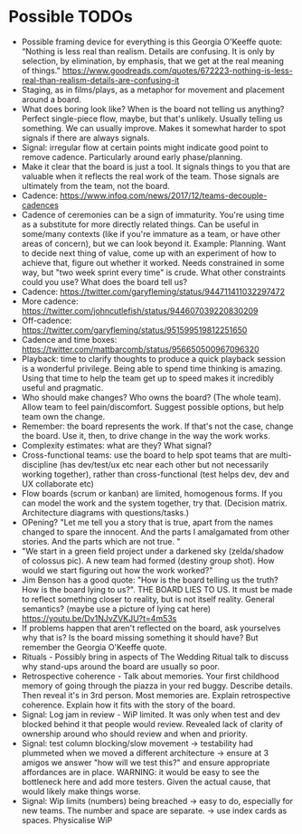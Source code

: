 # Possible TODOs

* Possible framing device for everything is this Georgia O'Keeffe quote: “Nothing is less real than realism. Details are confusing. It is only by selection, by elimination, by emphasis, that we get at the real meaning of things.” https://www.goodreads.com/quotes/672223-nothing-is-less-real-than-realism-details-are-confusing-it
* Staging, as in films/plays, as a metaphor for movement and placement around a board.
* What does boring look like? When is the board not telling us anything? Perfect single-piece flow, maybe, but that's unlikely. Usually telling us something. We can usually improve. Makes it somewhat harder to spot signals if there are always signals.
* Signal: irregular flow at certain points might indicate good point to remove cadence. Particularly around early phase/planning.
* Make it clear that the board is just a tool. It signals things to you that are valuable when it reflects the real work of the team. Those signals are ultimately from the team, not the board.
* Cadence: https://www.infoq.com/news/2017/12/teams-decouple-cadences
* Cadence of ceremonies can be a sign of immaturity. You're using time as a substitute for more directly related things. Can be useful in some/many contexts (like if you're immature as a team, or have other areas of concern), but we can look beyond it. Example: Planning. Want to decide next thing of value, come up with an experiment of how to achieve that, figure out whether it worked. Needs constrained in some way, but "two week sprint every time" is crude. What other constraints could you use? What does the board tell us?
* Cadence: https://twitter.com/garyfleming/status/944711411032297472
* More cadence: https://twitter.com/johncutlefish/status/944607039220830209
* Off-cadence: https://twitter.com/garyfleming/status/951599519812251650
* Cadence and time boxes: https://twitter.com/mattbarcomb/status/956650500967096320
* Playback: time to clarify thoughts to produce a quick playback session is a wonderful privilege. Being able to spend time thinking is amazing. Using that time to help the team get up to speed makes it incredibly useful and pragmatic.
* Who should make changes? Who owns the board? (The whole team). Allow team to feel
 pain/discomfort. Suggest possible options, but help team own the change.
* Remember: the board represents the work. If that's not the case, change the board. Use it, then, to
drive change in the way the work works.
* Complexity estimates: what are they? What signal?
* Cross-functional teams: use the board to help spot teams that are multi-discipline (has dev/test/ux etc near each other but not necessarily working together), rather than cross-functional (test helps dev, dev and UX collaborate etc)
* Flow boards (scrum or kanban) are limited, homogenous forms. If you can model the work and the system together, try that. (Decision matrix. Architecture diagrams with questions/tasks.)
* OPening? "Let me tell you a story that is true, apart from the names changed to spare the innocent. And the parts I amalgamated from other stories. And the parts which are not true. "
* "We start in a green field project under a darkened sky (zelda/shadow of colossus pic). A new team had formed (destiny group shot). How would we start figuring out how the work worked?"
* Jim Benson has a good quote: "How is the board telling us the truth? How is the board lying to us?". THE BOARD LIES TO US. It must be made to reflect something closer to reality, but is not itself reality. General semantics? (maybe use a picture of lying cat here) https://youtu.be/Dv1NJvZVKJU?t=4m53s
* If problems happen that aren't reflected on the board, ask yourselves why that is? Is the board missing something it should have? But remember the Georgia O'Keeffe quote.
* Rituals - Possibly bring in aspects of The Wedding Ritual talk to discuss why stand-ups around the board are usually so poor.
* Retrospective coherence - Talk about memories. Your first childhood memory of going through the piazza in your red buggy. Describe details. Then reveal it's in 3rd person. Most memories are. Explain retrospective coherence. Explain how it fits with the story of the board.
* Signal: Log jam in review - WiP limited. It was only when test and dev  blocked behind it that people would review. Revealed lack of clarity of ownership around who should review and when and priority.
* Signal: test column blocking/slow movement -> testability had plummeted when we moved a different architecture -> ensure at 3 amigos we answer "how will we test this?" and ensure appropriate affordances are in place. WARNING: it would be easy to see the bottleneck here and add more testers. Given the actual cause, that would likely make things worse.
* Signal: Wip limits (numbers) being breached -> easy to do, especially for new teams. The number and space are separate. -> use index cards as spaces. Physicalise WiP
